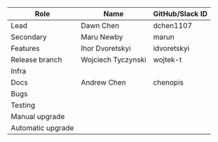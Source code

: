 |  **Role** | **Name** | **GitHub/Slack ID** |
|  ------ | ------ | ------ |
|  Lead | Dawn Chen| dchen1107|
|  Secondary |Maru Newby| marun |
|  Features |Ihor Dvoretskyi|idvoretskyi|
|  Release branch |Wojciech Tyczynski|wojtek-t|
|  Infra | | |
|  Docs |Andrew Chen| chenopis|
|  Bugs | | |
|  Testing | | |
|  Manual upgrade | | |
|  Automatic upgrade | | |
